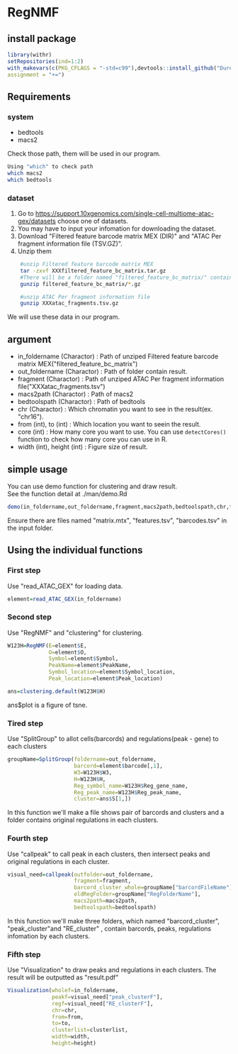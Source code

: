 # RegNMF

## install package

```R
library(withr)  
setRepositories(ind=1:2)
with_makevars(c(PKG_CFLAGS = "-std=c99"),devtools::install_github("Durenlab/RegNMF",ref="main"),
assignment = "+=")
```

## Requirements

### system

* bedtools  
* macs2

Check those path, them will be used in our program.

```bash
Using "which" to check path
which macs2
which bedtools
```

### dataset

1. Go to https://support.10xgenomics.com/single-cell-multiome-atac-gex/datasets choose one of datasets.
2. You may have to input your infomation for downloading the dataset.
3. Download "Filtered feature barcode matrix MEX (DIR)" and "ATAC Per fragment information file (TSV.GZ)".
4. Unzip them

```bash
    #unzip Filtered feature barcode matrix MEX
    tar -zxvf XXXfiltered_feature_bc_matrix.tar.gz
    #There will be a folder named "filtered_feature_bc_matrix/" contain "barcodes.tsv.gz", "matrix.mtx.gz", "features.tsv.gz". Unzip them
    gunzip filtered_feature_bc_matrix/*.gz

    #unzip ATAC Per fragment information file
    gunzip XXXatac_fragments.tsv.gz
```

We will use these data in our program.

## argument

* in_foldername (Charactor) : Path of unziped Filtered feature barcode matrix MEX("filtered_feature_bc_matrix")
* out_foldername (Charactor) : Path of folder contain result.
* fragment (Charactor) : Path of unziped ATAC Per fragment information file("XXXatac_fragments.tsv")
* macs2path (Charactor) : Path of macs2
* bedtoolspath (Charactor) : Path of bedtools
* chr (Charactor) : Which chromatin you want to see in the result(ex. "chr16").
* from (int), to (int) : Which location you want to seein the result.
* core (int) : How many core you want to use. You can use `detectCores()` function to check how many core you can use in R.
* width (int), height (int) : Figure size of result.

## simple usage

You can use demo function for clustering and draw result.  
See the function detail at ./man/demo.Rd

```R
demo(in_foldername,out_foldername,fragment,macs2path,bedtoolspath,chr,from,to,core,width,height)
```

Ensure there are files named "matrix.mtx", "features.tsv", "barcodes.tsv" in the input folder.

## Using the individual functions  

### First step

Use "read_ATAC_GEX" for loading data.

```R
element=read_ATAC_GEX(in_foldername)
```

### Second step

Use "RegNMF" and "clustering" for clustering.

```R
W123H=RegNMF(E=element$E, 
             O=element$O, 
             Symbol=element$Symbol, 
             PeakName=element$PeakName, 
             Symbol_location=element$Symbol_location, 
             Peak_location=element$Peak_location)

ans=clustering.default(W123H$H)
```

ans$plot is a figure of tsne.

### Tired step

Use "SplitGroup" to allot cells(barcords) and regulations(peak - gene) to each clusters

```R
groupName=SplitGroup(foldername=out_foldername,
                     barcord=element$barcode[,1],
                     W3=W123H$W3,
                     H=W123H$H,
                     Reg_symbol_name=W123H$Reg_gene_name,
                     Reg_peak_name=W123H$Reg_peak_name,
                     cluster=ans$S[1,])
```

In this function we'll make a file shows pair  of barcords and clusters and a folder contains original regulations in each clusters.

### Fourth step

Use "callpeak" to call peak in each clusters, then intersect peaks and original regulations in each cluster.

```R
visual_need=callpeak(outfolder=out_foldername,
                     fragment=fragment,
                     barcord_cluster_whole=groupName["barcordFileName"],
                     oldRegFolder=groupName["RegFolderName"],
                     macs2path=macs2path,
                     bedtoolspath=bedtoolspath)
```

In this function we'll make three folders, which named "barcord_cluster", "peak_cluster"and "RE_cluster" , contain barcords, peaks, regulations infomation by each clusters.

### Fifth step

Use "Visualization" to draw peaks and regulations in each clusters. The result will be outputted as "result.pdf"

```R
Visualization(wholef=in_foldername,
              peakf=visual_need["peak_clusterF"],
              regf=visual_need["RE_clusterF"],
              chr=chr,
              from=from,
              to=to,
              clusterlist=clusterlist,
              width=width,
              height=height)
```
